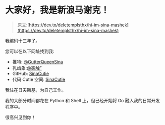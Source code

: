 # 大家好，我是新浪马谢克！

> 原文:[https://dev.to/deletemplsthx/hi-im-sina-mashek](https://dev.to/deletemplsthx/hi-im-sina-mashek)

我编码十三年了。

您可以在以下网址找到我:

*   推特: [@GutterQueenSina](https://twitter.com/GutterQueenSina)
*   乳齿象:[@突触”](https://cybre.space/@SinaCutie)
*   GitHub: [SinaCutie](https://github.com/SinaCutie)
*   代码 Cutie 空间: [SinaCutie](https://code.cutie.space/SinaCutie)

我住在日夫斯基，为自己工作。

我的大部分时间都花在 Python 和 Shell 上，但已经开始将 Go 融入我的日常开发程序中。

很高兴见到你！